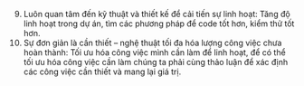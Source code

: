 9. Luôn quan tâm đến kỹ thuật và thiết kế để cải tiến sự linh hoạt: Tăng độ linh hoạt trong dự án, tìm các phương pháp để code tốt hơn, kiểm thử tốt hơn.
10. Sự đơn giản là cần thiết – nghệ thuật tối đa hóa lượng công việc chưa hoàn thành: Tối ưu hóa công việc mình cần làm để linh hoạt, để có thể tối ưu hóa công việc cần làm chúng ta phải cùng thảo luận để xác định các công việc cần thiết và mang lại giá trị.
